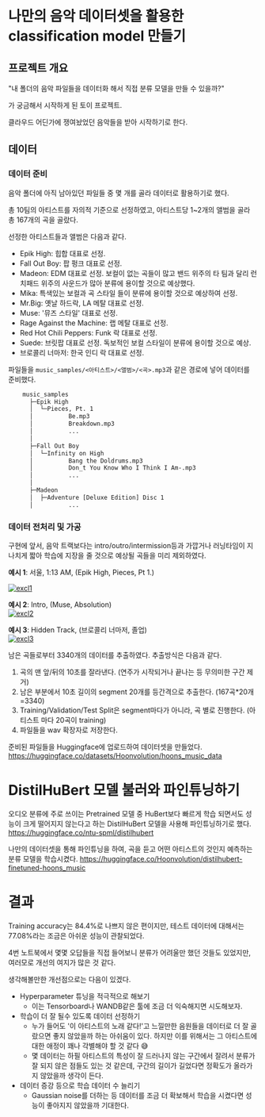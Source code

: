 # 나만의 음악 데이터셋을 활용한 classification model 만들기


## 프로젝트 개요
"내 폴더의 음악 파일들을 데이터화 해서 직접 분류 모델을 만들 수 있을까?"

가 궁금해서 시작하게 된 토이 프로젝트.

클라우드 어딘가에 쟁여놨었던 음악들을 받아 시작하기로 한다.

## 데이터
### 데이터 준비
음악 폴더에 아직 남아있던 파일들 중 몇 개를 골라 데이터로 활용하기로 했다.

총 10팀의 아티스트를 자의적 기준으로 선정하였고, 아티스트당 1~2개의 앨범을 골라 총 167개의 곡을 골랐다.

선정한 아티스트들과 앨범은 다음과 같다.

- Epik High: 힙합 대표로 선정.
- Fall Out Boy: 팝 펑크 대표로 선정.
- Madeon: EDM 대표로 선정. 보컬이 없는 곡들이 많고 밴드 위주의 타 팀과 달리 런치패드 위주의 사운드가 많아 분류에 용이할 것으로 예상했다.
- Mika: 특색있는 보컬과 곡 스타일 들이 분류에 용이할 것으로 예상하여 선정.
- Mr.Big: 옛날 하드락, LA 메탈 대표로 선정.
- Muse: '뮤즈 스타일' 대표로 선정.
- Rage Against the Machine: 랩 메탈 대표로 선정.
- Red Hot Chili Peppers: Funk 락 대표로 선정.
- Suede: 브릿팝 대표로 선정. 독보적인 보컬 스타일이 분류에 용이할 것으로 예상.
- 브로콜리 너마저: 한국 인디 락 대표로 선정.

파일들을 ```music_samples/<아티스트>/<앨범>/<곡>.mp3```과 같은 경로에 넣어 데이터를 준비했다.
```bash
    music_samples
      ├─Epik High
      │  └─Pieces, Pt. 1
      │          Be.mp3
      │          Breakdown.mp3
      │          ...
      │
      ├─Fall Out Boy
      │  └─Infinity on High
      │          Bang the Doldrums.mp3
      │          Don_t You Know Who I Think I Am-.mp3
      │          ...
      │          
      ├─Madeon
      │  ├─Adventure [Deluxe Edition] Disc 1
      │          ...


``` 
### 데이터 전처리 및 가공
구현에 앞서, 음악 트랙보다는 intro/outro/intermission등과 가깝거나 러닝타임이 지나치게 짧아 학습에 지장을 줄 것으로 예상될 곡들을 미리 제외하였다.

**예시 1**: 서울, 1:13 AM, (Epik High, Pieces, Pt 1.)   

[![excl1](http://img.youtube.com/vi/jYutv0frJLA/0.jpg)](https://youtu.be/jYutv0frJLA?t=0s)

**예시 2**: Intro, (Muse, Absolution)   
[![excl2](http://img.youtube.com/vi/85R5sZynsyM/0.jpg)](https://youtu.be/85R5sZynsyM?t=0s)

**예시 3**: Hidden Track, (브로콜리 너마저, 졸업)   
[![excl3](http://img.youtube.com/vi/seXUf-sodbA/0.jpg)](https://youtu.be/seXUf-sodbA?t=3071s)
 

남은 곡들로부터 3340개의 데이터를 추출하였다. 추출방식은 다음과 같다.

1. 곡의 맨 앞/뒤의 10초를 잘라낸다. (연주가 시작되거나 끝나는 등 무의미한 구간 제거)
2. 남은 부분에서 10초 길이의 segment 20개를 등간격으로 추출한다. (167곡*20개=3340)
3. Training/Validation/Test Split은 segment마다가 아니라, 곡 별로 진행한다. (아티스트 마다 20곡이 training)
4. 파일들을 wav 확장자로 저장한다.

준비된 파일들을 Huggingface에 업로드하여 데이터셋을 만들었다.
https://huggingface.co/datasets/Hoonvolution/hoons_music_data

# DistilHuBert 모델 불러와 파인튜닝하기
오디오 분류에 주로 쓰이는 Pretrained 모델 중 HuBert보다 빠르게 학습 되면서도 성능이 크게 떨어지지 않는다고 하는 DistilHuBert 모델을 사용해 파인튜닝하기로 했다.
https://huggingface.co/ntu-spml/distilhubert

나만의 데이터셋을 통해 파인튜닝을 하여, 곡을 듣고 어떤 아티스트의 것인지 예측하는 분류 모델을 학습시켰다.
https://huggingface.co/Hoonvolution/distilhubert-finetuned-hoons_music

# 결과
Training accuracy는 84.4%로 나쁘지 않은 편이지만, 테스트 데이터에 대해서는 77.08%라는 조금은 아쉬운 성능이 관찰되었다.


4번 노트북에서 몇몇 오답들을 직접 들어보니 분류가 어려울만 했던 것들도 있었지만, 여러모로 개선의 여지가 많은 것 같다.


생각해볼만한 개선점으로는 다음이 있겠다.

- Hyperparameter 튜닝을 적극적으로 해보기
  - 이는 Tensorboard나 WANDB같은 툴에 조금 더 익숙해지면 시도해보자.
- 학습이 더 잘 될수 있도록 데이터 선정하기
  - 누가 들어도 '이 아티스트의 노래 같다!'고 느낄만한 음원들을 데이터로 더 잘 골랐으면 좋지 않았을까 하는 아쉬움이 있다. 하지만 이를 위해서는 그 아티스트에 대한 애정이 꽤나 각별해야 할 것 같다 😅
  - 몇 데이터는 하필 아티스트의 특성이 잘 드러나지 않는 구간에서 잘려서 분류가 잘 되지 않은 점들도 있는 것 같은데, 구간의 길이가 길었다면 정확도가 올라가지 않았을까 생각이 든다. 
- 데이터 증강 등으로 학습 데이터 수 늘리기
  - Gaussian noise를 더하는 등 데이터를 조금 더 확보해서 학습을 시켰다면 성능이 좋아지지 않았을까 기대한다.

